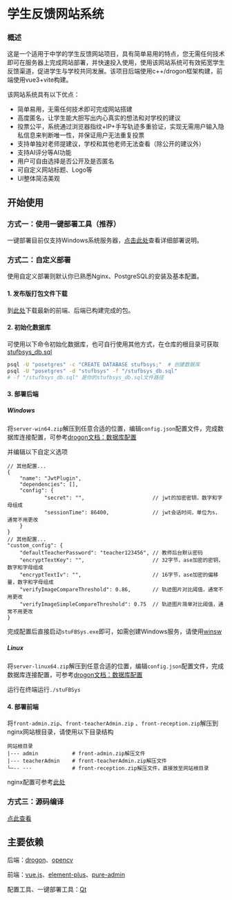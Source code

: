 # 学生反馈网站系统
### 概述

这是一个适用于中学的学生反馈网站项目，具有简单易用的特点，您无需任何技术即可在服务器上完成网站部署，并快速投入使用，使用该网站系统可有效拓宽学生反馈渠道，促进学生与学校共同发展。该项目后端使用c++/drogon框架构建，前端使用vue3+vite构建。

该网站系统具有以下优点：

- 简单易用，无需任何技术即可完成网站搭建
- 高度匿名，让学生能大胆写出内心真实的想法和对学校的建议
- 投票公平，系统通过浏览器指纹+IP+手写轨迹多重验证，实现无需用户输入隐私信息来判断唯一性，并保证用户无法重复投票
- 支持单独对老师提建议，学校和其他老师无法查看（除公开的建议外）
- 支持AI评分等AI功能
- 用户可自由选择是否公开及是否匿名
- 可自定义网站标题、Logo等
- UI整体简洁美观

## 开始使用

### 方式一：使用一键部署工具（推荐）

一键部署目前仅支持Windows系统服务器，[点击此处](https://github.com/jin-ct/stufbsys/blob/master/docs/%E4%B8%80%E9%94%AE%E9%83%A8%E7%BD%B2%E8%AF%A6%E7%BB%86%E6%93%8D%E4%BD%9C%E8%AF%B4%E6%98%8E.md)查看详细部署说明。

### 方式二：自定义部署

使用自定义部署则默认你已熟悉Nginx、PostgreSQL的安装及基本配置。

#### 1. 发布版打包文件下载

到[此处](https://github.com/jin-ct/stufbsys/releases)下载最新的前端、后端已构建完成的包。

#### 2. 初始化数据库

可使用以下命令初始化数据库，也可自行使用其他方式，在仓库的根目录可获取[stufbsys_db.sql](https://github.com/jin-ct/stufbsys/blob/master/stufbsys_db.sql)

```bash
psql -U "posetgres" -c "CREATE DATABASE stufbsys;"  # 创建数据库
psql -U "posetgres" -d "stufbsys" -f "/stufbsys_db.sql"
# -f "/stufbsys_db.sql" 是你的stufbsys_db.sql文件路径
```

#### 3. 部署后端

##### Windows

将`server-win64.zip`解压到任意合适的位置，编辑`config.json`配置文件，完成数据库连接配置，可参考[drogon文档：数据库配置](https://drogonframework.github.io/drogon-docs/#/CHN/CHN-11-%E9%85%8D%E7%BD%AE%E6%96%87%E4%BB%B6?id=db_clients%e6%95%b0%e6%8d%ae%e5%ba%93%e5%ae%a2%e6%88%b7%e7%ab%af)

并编辑以下自定义选项

```
// 其他配置...
{
    "name": "JwtPlugin",
    "dependencies": [],
    "config": {
        	"secret": "",                      // jwt的加密密钥，数字和字母组成
        	"sessionTime": 86400,  			   // jwt会话时间，单位为s，通常不用更改
    }
}
// 其他配置...
"custom_config": {
    "defaultTeacherPassword": "teacher123456", // 教师后台默认密码
    "encryptTextKey": "",                      // 32字节，ase加密的密钥，数字和字母组成
    "encryptTextIv": "",                       // 16字节，ase加密的偏移量，数字和字母组成
    "verifyImageCompareThreshold": 0.86,       // 轨迹图片对比阈值，通常不用更改
    "verifyImageSimpleCompareThreshold": 0.75  // 轨迹图片简单对比阈值，通常不用更改
}
```

完成配置后直接启动`stuFBSys.exe`即可，如需创建Windows服务，请使用[winsw](https://github.com/winsw/winsw)

##### Linux

将`server-linux64.zip`解压到任意合适的位置，编辑`config.json`配置文件，完成数据库连接配置，可参考[drogon文档：数据库配置](https://drogonframework.github.io/drogon-docs/#/CHN/CHN-11-%E9%85%8D%E7%BD%AE%E6%96%87%E4%BB%B6?id=db_clients%e6%95%b0%e6%8d%ae%e5%ba%93%e5%ae%a2%e6%88%b7%e7%ab%af)

运行在终端运行`./stuFBSys`

#### 4. 部署前端

将`front-admin.zip`、`front-teacherAdmin.zip` 、`front-reception.zip`解压到nginx网站根目录，请使用以下目录结构

```
网站根目录
|--- admin           # front-admin.zip解压文件
|--- teacherAdmin    # front-teacherAdmin.zip解压文件
└─-- ···             # front-reception.zip解压文件，直接放至网站根目录
```

nginx配置可参考[此处](https://github.com/jin-ct/stufbsys/blob/master/tools/installer/windows/package/nginx/conf/nginx.conf)

### 方式三：源码编译

[点此查看](https://github.com/jin-ct/stufbsys/blob/master/docs/%E6%BA%90%E7%A0%81%E7%BC%96%E8%AF%91.md)

## 主要依赖

后端：[drogon](https://github.com/drogonframework/drogon)、[opencv](https://github.com/opencv/opencv)

前端：[vue.js](https://cn.vuejs.org/)、[element-plus](https://github.com/element-plus/element-plus)、[pure-admin](https://github.com/pure-admin/vue-pure-admin)

配置工具、一键部署工具：[Qt](https://www.qt.io/)
